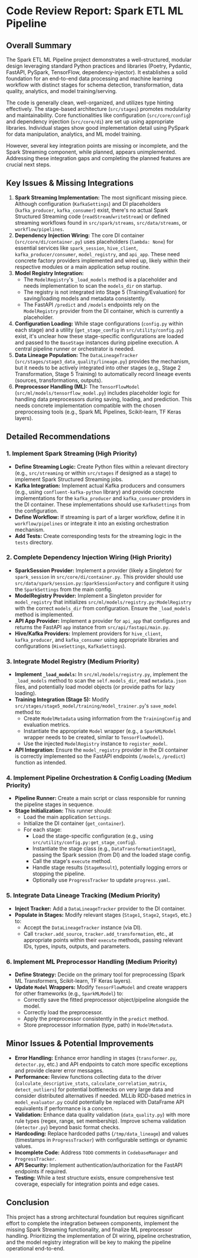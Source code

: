 # Code Review Report: Spark ETL ML Pipeline

## Overall Summary

The Spark ETL ML Pipeline project demonstrates a well-structured, modular design leveraging standard Python practices and libraries (Poetry, Pydantic, FastAPI, PySpark, TensorFlow, dependency-injector). It establishes a solid foundation for an end-to-end data processing and machine learning workflow with distinct stages for schema detection, transformation, data quality, analytics, and model training/serving.

The code is generally clean, well-organized, and utilizes type hinting effectively. The stage-based architecture (`src/stages`) promotes modularity and maintainability. Core functionalities like configuration (`src/core/config`) and dependency injection (`src/core/di`) are set up using appropriate libraries. Individual stages show good implementation detail using PySpark for data manipulation, analytics, and ML model training.

However, several key integration points are missing or incomplete, and the Spark Streaming component, while planned, appears unimplemented. Addressing these integration gaps and completing the planned features are crucial next steps.

## Key Issues & Missing Integrations

1.  **Spark Streaming Implementation:** The most significant missing piece. Although configuration (`KafkaSettings`) and DI placeholders (`kafka_producer`, `kafka_consumer`) exist, there's no actual Spark Structured Streaming code (`readStream`/`writeStream`) or defined streaming workflows found in `src/spark/streams`, `src/data/streams`, or `workflow/pipelines`.
2.  **Dependency Injection Wiring:** The core DI container (`src/core/di/container.py`) uses placeholders (`lambda: None`) for essential services like `spark_session`, `hive_client`, `kafka_producer/consumer`, `model_registry`, and `api_app`. These need concrete factory providers implemented and wired up, likely within their respective modules or a main application setup routine.
3.  **Model Registry Integration:**
    *   The `ModelRegistry`'s `_load_models` method is a placeholder and needs implementation to scan the `models_dir` on startup.
    *   The registry is not integrated into Stage 5 (Training/Evaluation) for saving/loading models and metadata consistently.
    *   The FastAPI `/predict` and `/models` endpoints rely on the `ModelRegistry` provider from the DI container, which is currently a placeholder.
4.  **Configuration Loading:** While stage configurations (`config.py` within each stage) and a utility (`get_stage_config` in `src/utility/config.py`) exist, it's unclear how these stage-specific configurations are loaded and passed to the `BaseStage` instances during pipeline execution. A central pipeline runner or orchestrator is needed.
5.  **Data Lineage Population:** The `DataLineageTracker` (`src/stages/stage3_data_quality/lineage.py`) provides the mechanism, but it needs to be actively integrated into other stages (e.g., Stage 2 Transformation, Stage 5 Training) to automatically record lineage events (sources, transformations, outputs).
6.  **Preprocessor Handling (ML):** The `TensorFlowModel` (`src/ml/models/tensorflow_model.py`) includes placeholder logic for handling data preprocessors during saving, loading, and prediction. This needs concrete implementation compatible with the chosen preprocessing tools (e.g., Spark ML Pipelines, Scikit-learn, TF Keras layers).

## Detailed Recommendations

### 1. Implement Spark Streaming (High Priority)

*   **Define Streaming Logic:** Create Python files within a relevant directory (e.g., `src/streaming` or within `src/stages` if designed as a stage) to implement Spark Structured Streaming jobs.
*   **Kafka Integration:** Implement actual Kafka producers and consumers (e.g., using `confluent-kafka-python` library) and provide concrete implementations for the `kafka_producer` and `kafka_consumer` providers in the DI container. These implementations should use `KafkaSettings` from the configuration.
*   **Define Workflow:** If streaming is part of a larger workflow, define it in `workflow/pipelines` or integrate it into an existing orchestration mechanism.
*   **Add Tests:** Create corresponding tests for the streaming logic in the `tests` directory.

### 2. Complete Dependency Injection Wiring (High Priority)

*   **SparkSession Provider:** Implement a provider (likely a Singleton) for `spark_session` in `src/core/di/container.py`. This provider should use `src/data/spark/session.py:SparkSessionFactory` and configure it using the `SparkSettings` from the main config.
*   **ModelRegistry Provider:** Implement a Singleton provider for `model_registry` that initializes `src/ml/models/registry.py:ModelRegistry` with the correct `models_dir` from configuration. Ensure the `_load_models` method is implemented.
*   **API App Provider:** Implement a provider for `api_app` that configures and returns the FastAPI `app` instance from `src/api/fastapi/main.py`.
*   **Hive/Kafka Providers:** Implement providers for `hive_client`, `kafka_producer`, and `kafka_consumer` using appropriate libraries and configurations (`HiveSettings`, `KafkaSettings`).

### 3. Integrate Model Registry (Medium Priority)

*   **Implement `_load_models`:** In `src/ml/models/registry.py`, implement the `_load_models` method to scan the `self.models_dir`, read `metadata.json` files, and potentially load model objects (or provide paths for lazy loading).
*   **Training Integration (Stage 5):** Modify `src/stages/stage5_model/training/model_trainer.py`'s `save_model` method to:
    *   Create `ModelMetadata` using information from the `TrainingConfig` and evaluation metrics.
    *   Instantiate the appropriate `Model` wrapper (e.g., a `SparkMLModel` wrapper needs to be created, similar to `TensorFlowModel`).
    *   Use the injected `ModelRegistry` instance to `register_model`.
*   **API Integration:** Ensure the `model_registry` provider in the DI container is correctly implemented so the FastAPI endpoints (`/models`, `/predict`) function as intended.

### 4. Implement Pipeline Orchestration & Config Loading (Medium Priority)

*   **Pipeline Runner:** Create a main script or class responsible for running the pipeline stages in sequence.
*   **Stage Initialization:** This runner should:
    *   Load the main application `Settings`.
    *   Initialize the DI container (`get_container`).
    *   For each stage:
        *   Load the stage-specific configuration (e.g., using `src/utility/config.py:get_stage_config`).
        *   Instantiate the stage class (e.g., `DataTransformationStage`), passing the Spark session (from DI) and the loaded stage config.
        *   Call the stage's `execute` method.
        *   Handle stage results (`StageResult`), potentially logging errors or stopping the pipeline.
        *   Optionally use `ProgressTracker` to update `progress.yaml`.

### 5. Integrate Data Lineage Tracking (Medium Priority)

*   **Inject Tracker:** Add a `DataLineageTracker` provider to the DI container.
*   **Populate in Stages:** Modify relevant stages (`Stage1`, `Stage2`, `Stage5`, etc.) to:
    *   Accept the `DataLineageTracker` instance (via DI).
    *   Call `tracker.add_source`, `tracker.add_transformation`, etc., at appropriate points within their `execute` methods, passing relevant IDs, types, inputs, outputs, and parameters.

### 6. Implement ML Preprocessor Handling (Medium Priority)

*   **Define Strategy:** Decide on the primary tool for preprocessing (Spark ML Transformers, Scikit-learn, TF Keras layers).
*   **Update `Model` Wrappers:** Modify `TensorFlowModel` and create wrappers for other frameworks (e.g., `SparkMLModel`) to:
    *   Correctly save the fitted preprocessor object/pipeline alongside the model.
    *   Correctly load the preprocessor.
    *   Apply the preprocessor consistently in the `predict` method.
    *   Store preprocessor information (type, path) in `ModelMetadata`.

## Minor Issues & Potential Improvements

*   **Error Handling:** Enhance error handling in stages (`transformer.py`, `detector.py`, etc.) and API endpoints to catch more specific exceptions and provide clearer error messages.
*   **Performance:** Review functions collecting data to the driver (`calculate_descriptive_stats`, `calculate_correlation_matrix`, `detect_outliers`) for potential bottlenecks on very large data and consider distributed alternatives if needed. MLLib RDD-based metrics in `model_evaluator.py` could potentially be replaced with DataFrame API equivalents if performance is a concern.
*   **Validation:** Enhance data quality validation (`data_quality.py`) with more rule types (regex, range, set membership). Improve schema validation (`detector.py`) beyond basic format checks.
*   **Hardcoding:** Replace hardcoded paths (`/tmp/data_lineage`) and values (timestamps in `ProgressTracker`) with configurable settings or dynamic values.
*   **Incomplete Code:** Address `TODO` comments in `CodebaseManager` and `ProgressTracker`.
*   **API Security:** Implement authentication/authorization for the FastAPI endpoints if required.
*   **Testing:** While a test structure exists, ensure comprehensive test coverage, especially for integration points and edge cases.

## Conclusion

This project has a strong architectural foundation but requires significant effort to complete the integration between components, implement the missing Spark Streaming functionality, and finalize ML preprocessor handling. Prioritizing the implementation of DI wiring, pipeline orchestration, and the model registry integration will be key to making the pipeline operational end-to-end. 